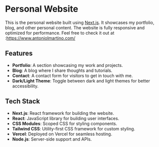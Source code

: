 # Personal Website

This is the personal website built using [Next.js](https://nextjs.org/). It showcases my portfolio, blog, and other personal content. The website is fully responsive and optimized for performance. Feel free to check it out at :https://www.antoniolmartino.com/

## Features

- **Portfolio**: A section showcasing my work and projects.
- **Blog**: A blog where I share thoughts and tutorials.
- **Contact**: A contact form for visitors to get in touch with me.
- **Dark/Light Theme**: Toggle between dark and light themes for better accessibility.

## Tech Stack

- **Next.js**: React framework for building the website.
- **React**: JavaScript library for building user interfaces.
- **CSS Modules**: Scoped CSS for styling components.
- **Tailwind CSS**: Utility-first CSS framework for custom styling.
- **Vercel**: Deployed on Vercel for seamless hosting.
- **Node.js**: Server-side support and APIs.
